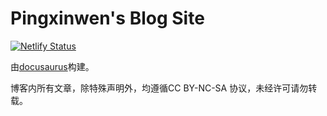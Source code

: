 # Pingxinwen's Blog Site

[![Netlify Status](https://api.netlify.com/api/v1/badges/82e2d423-bbaa-4564-902b-13e8ce3fb31c/deploy-status)](https://app.netlify.com/sites/unique-mermaid-b380c0/deploys)

由[docusaurus](https://docusaurus.io)构建。

博客内所有文章，除特殊声明外，均遵循CC BY-NC-SA 协议，未经许可请勿转载。